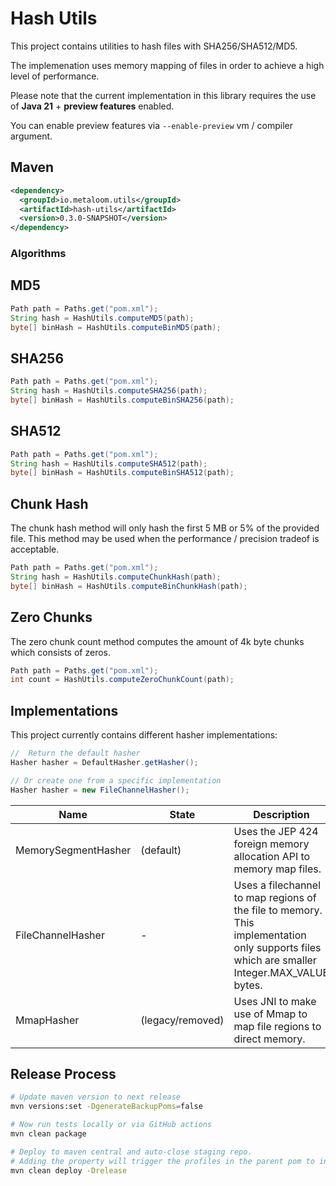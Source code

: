 # Hash Utils

This project contains utilities to hash files with SHA256/SHA512/MD5.

The implemenation uses memory mapping of files in order to achieve a high level of performance.

Please note that the current implementation in this library requires the use of __Java 21__ + __preview features__ enabled.

You can enable preview features via `--enable-preview` vm / compiler argument.

## Maven

```xml
<dependency>
  <groupId>io.metaloom.utils</groupId>
  <artifactId>hash-utils</artifactId>
  <version>0.3.0-SNAPSHOT</version>
</dependency>
```

### Algorithms

## MD5

```java
Path path = Paths.get("pom.xml");
String hash = HashUtils.computeMD5(path);
byte[] binHash = HashUtils.computeBinMD5(path);
```

## SHA256

```java
Path path = Paths.get("pom.xml");
String hash = HashUtils.computeSHA256(path);
byte[] binHash = HashUtils.computeBinSHA256(path);
```

## SHA512

```java
Path path = Paths.get("pom.xml");
String hash = HashUtils.computeSHA512(path);
byte[] binHash = HashUtils.computeBinSHA512(path);
```

## Chunk Hash

The chunk hash method will only hash the first 5 MB or 5% of the provided file. This method may be used when the performance / precision tradeof is acceptable.

```java
Path path = Paths.get("pom.xml");
String hash = HashUtils.computeChunkHash(path);
byte[] binHash = HashUtils.computeBinChunkHash(path);
```

## Zero Chunks

The zero chunk count method computes the amount of 4k byte chunks which consists of zeros.

```java
Path path = Paths.get("pom.xml");
int count = HashUtils.computeZeroChunkCount(path);
```

## Implementations

This project currently contains different hasher implementations:

```java
//  Return the default hasher
Hasher hasher = DefaultHasher.getHasher();

// Or create one from a specific implementation
Hasher hasher = new FileChannelHasher();
```

| Name                   | State             |            Description  |
|------------------------|-------------------|-------------------------|
| MemorySegmentHasher    | (default)         | Uses the JEP 424 foreign memory allocation API to memory map files.              
| FileChannelHasher      | -                 | Uses a filechannel to map regions of the file to memory. This implementation only supports files which are smaller Integer.MAX_VALUE bytes.  |
| MmapHasher             | (legacy/removed)  | Uses JNI to make use of Mmap to map file regions to direct memory.                                                                    |


## Release Process

```bash
# Update maven version to next release
mvn versions:set -DgenerateBackupPoms=false

# Now run tests locally or via GitHub actions
mvn clean package

# Deploy to maven central and auto-close staging repo. 
# Adding the property will trigger the profiles in the parent pom to include gpg,javadoc...
mvn clean deploy -Drelease
```
